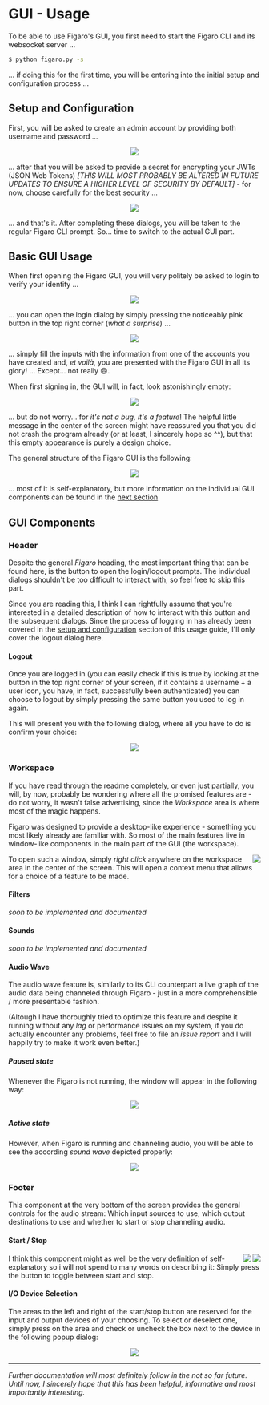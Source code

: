 # GUI - Usage

To be able to use Figaro's GUI, you first need to start the Figaro CLI and its websocket server ...

```bash
$ python figaro.py -s
```

... if doing this for the first time, you will be entering into the initial setup and configuration process ...

## Setup and Configuration

First, you will be asked to create an admin account by providing both username and password ... 

<p align="center">
  <img src="../media/gui/setup-1.JPG">
</p>

... after that you will be asked to provide a secret for encrypting your JWTs (JSON Web Tokens) _[THIS WILL MOST PROBABLY BE ALTERED IN FUTURE UPDATES TO ENSURE A HIGHER LEVEL OF SECURITY BY DEFAULT]_ - for now, choose carefully for the best security ...

<p align="center">
  <img src="../media/gui/setup-2.JPG">
</p>

... and that's it. After completing these dialogs, you will be taken to the regular Figaro CLI prompt. So... time to switch to the actual GUI part.

## Basic GUI Usage

When first opening the Figaro GUI, you will very politely be asked to login to verify your identity ...

<p align="center">
  <img src="../media/gui/basic-1.JPG">
</p>

... you can open the login dialog by simply pressing the noticeably pink button in the top right corner (_what a surprise_) ...

<p align="center">
  <img src="../media/gui/basic-2.JPG">
</p>

... simply fill the inputs with the information from one of the accounts you have created and, _et voilà_, you are presented with the Figaro GUI in all its glory! ... Except... not really 😄. 

When first signing in, the GUI will, in fact, look astonishingly empty: 

<p align="center">
  <img src="../media/gui/basic-3.JPG">
</p>

... but do not worry... for _it's not a bug, it's a feature_! The helpful little message in the center of the screen might have reassured you that you did not crash the program already (or at least, I sincerely hope so ^^), but that this empty appearance is purely a design choice.

The general structure of the Figaro GUI is the following:

<p align="center">
  <img src="../media/gui/basic-4.JPG">
</p>

... most of it is self-explanatory, but more information on the individual GUI components can be found in the [next section](#gui-components)

## GUI Components

### Header

Despite the general _Figaro_ heading, the most important thing that can be found here, is the button to open the login/logout prompts. The individual dialogs shouldn't be too difficult to interact with, so feel free to skip this part.

Since you are reading this, I think I can rightfully assume that you're interested in a detailed description of how to interact with this button and the subsequent dialogs. Since the process of logging in has already been covered in the [setup and configuration](#setup-and-configuration) section of this usage guide, I'll only cover the logout dialog here.

#### Logout

Once you are logged in (you can easily check if this is true by looking at the button in the top right corner of your screen, if it contains a username + a user icon, you have, in fact, successfully been authenticated) you can choose to logout by simply pressing the same button you used to log in again.

This will present you with the following dialog, where all you have to do is confirm your choice:

<p align="center">
  <img src="../media/gui/logout.JPG">
</p>

### Workspace

If you have read through the readme completely, or even just partially, you will, by now, probably be wondering where all the promised features are - do not worry, it wasn't false advertising, since the _Workspace_ area is where most of the magic happens.

Figaro was designed to provide a desktop-like experience - something you most likely already are familiar with. So most of the main features live in window-like components in the main part of the GUI (the workspace).

<img align="right" src="../media/gui/workspace-1.JPG">

To open such a window, simply _right click_ anywhere on the workspace area in the center of the screen. This will open a context menu that allows for a choice of a feature to be made.

#### Filters

_soon to be implemented and documented_

#### Sounds

_soon to be implemented and documented_

#### Audio Wave

The audio wave feature is, similarly to its CLI counterpart a live graph of the audio data being channeled through Figaro - just in a more comprehensible / more presentable fashion.

(Altough I have thoroughly tried to optimize this feature and despite it running without any _lag_ or performance issues on my system, if you do actually encounter any problems, feel free to file an _issue report_ and I will happily try to make it work even better.)

##### Paused state

Whenever the Figaro is not running, the window will appear in the following way:

<p align="center">
  <img src="../media/gui/audio-wave-paused.JPG">
</p>

##### Active state

However, when Figaro is running and channeling audio, you will be able to see the according _sound wave_ depicted properly:

<p align="center">
  <img src="../media/gui/audio-wave.gif">
</p>

### Footer

This component at the very bottom of the screen provides the general controls for the audio stream: Which input sources to use, which output destinations to use and whether to start or stop channeling audio.

#### Start / Stop

<img align="right" src="../media/gui/stop.JPG">
<img align="right" src="../media/gui/start.JPG">

I think this component might as well be the very definition of self-explanatory so i will not spend to many words on describing it: Simply press the button to toggle between start and stop.

#### I/O Device Selection

The areas to the left and right of the start/stop button are reserved for the input and output devices of your choosing. To select or deselect one, simply press on the area and check or uncheck the box next to the device in the following popup dialog:

<p align="center">
  <img src="../media/gui/input-selection.JPG">
</p>

---

_Further documentation will most definitely follow in the not so far future. Until now, I sincerely hope that this has been helpful, informative and most importantly interesting._